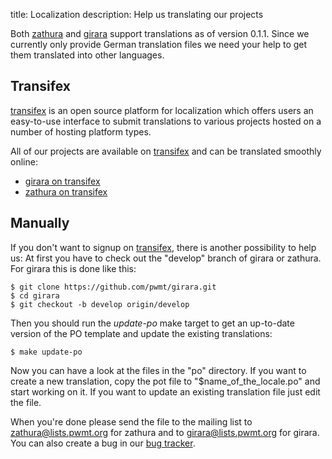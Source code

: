 title: Localization
description: Help us translating our projects

Both [zathura](/projects/zathura) and [girara](/projects/girara) support
translations as of version 0.1.1. Since we currently only provide German
translation files we need your help to get them translated into other languages.

## Transifex
[transifex](http://transifex.net) is an open source platform for localization
which offers users an easy-to-use interface to submit translations to various
projects hosted on a number of hosting platform types.

All of our projects are available on [transifex](http://transifex.net) and can
be translated smoothly online:

* [girara on transifex](https://www.transifex.net/projects/p/girara/)
* [zathura on transifex](https://www.transifex.net/projects/p/zathura/)

## Manually

If you don't want to signup on [transifex](http://transifex.net), there is
another possibility to help us: At first you have to check out the "develop"
branch of girara or zathura. For girara this is done like this:

    $ git clone https://github.com/pwmt/girara.git
    $ cd girara
    $ git checkout -b develop origin/develop

Then you should run the *update-po* make target to get an up-to-date version of
the PO template and update the existing translations:

    $ make update-po

Now you can have a look at the files in the "po" directory. If you want to
create a new translation, copy the pot file to "$name_of_the_locale.po" and
start working on it. If you want to update an existing translation file just
edit the file.

When you're done please send the file to the mailing list to
[zathura@lists.pwmt.org](mailto:zathura@lists.pwmt.org) for zathura and to
[girara@lists.pwmt.org](mailto:girara@lists.pwmt.org) for girara. You can also
create a bug in our [bug tracker](http://bt.pwmt.org).
